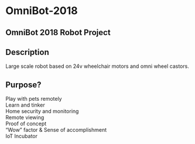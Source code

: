 # OmniBot-2018

## OmniBot 2018 Robot Project

## Description

Large scale robot based on 24v wheelchair motors and omni wheel castors.

## Purpose?

Play with pets remotely  
Learn and tinker  
Home security and monitoring  
Remote viewing   
Proof of concept  
“Wow” factor & Sense of accomplishment  
IoT Incubator  
  
